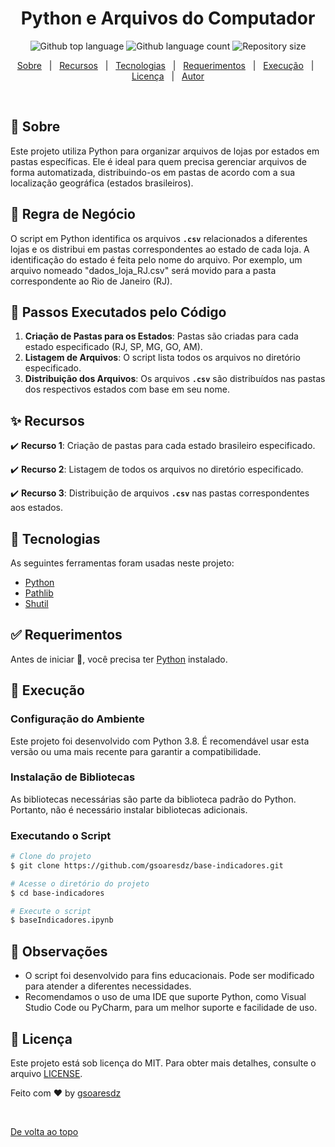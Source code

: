 <h1 align="center">Python e Arquivos do Computador</h1>
<p align="center">
  <img alt="Github top language" src="https://img.shields.io/github/languages/top/gsoaresdz/base-indicadores?color=56BEB8">
  <img alt="Github language count" src="https://img.shields.io/github/languages/count/gsoaresdz/base-indicadores?color=56BEB8">
  <img alt="Repository size" src="https://img.shields.io/github/repo-size/gsoaresdz/base-indicadores?color=56BEB8">
</p>
<p align="center">
  <a href="#dart-sobre">Sobre</a> &#xa0; | &#xa0; 
  <a href="#sparkles-recursos">Recursos</a> &#xa0; | &#xa0;
  <a href="#rocket-tecnologias">Tecnologias</a> &#xa0; | &#xa0;
  <a href="#white_check_mark-requerimentos">Requerimentos</a> &#xa0; | &#xa0;
  <a href="#checkered_flag-execução">Execução</a> &#xa0; | &#xa0;
  <a href="#memo-licença">Licença</a> &#xa0; | &#xa0;
  <a href="https://github.com/seu-usuario" target="_blank">Autor</a>
</p>
<br>

## **:dart: Sobre**

Este projeto utiliza Python para organizar arquivos de lojas por estados em pastas específicas. Ele é ideal para quem precisa gerenciar arquivos de forma automatizada, distribuindo-os em pastas de acordo com a sua localização geográfica (estados brasileiros).

## **:memo: Regra de Negócio**

O script em Python identifica os arquivos **`.csv`** relacionados a diferentes lojas e os distribui em pastas correspondentes ao estado de cada loja. A identificação do estado é feita pelo nome do arquivo. Por exemplo, um arquivo nomeado "dados_loja_RJ.csv" será movido para a pasta correspondente ao Rio de Janeiro (RJ).

## **:memo: Passos Executados pelo Código**

1. **Criação de Pastas para os Estados**: Pastas são criadas para cada estado especificado (RJ, SP, MG, GO, AM).
2. **Listagem de Arquivos**: O script lista todos os arquivos no diretório especificado.
3. **Distribuição dos Arquivos**: Os arquivos **`.csv`** são distribuídos nas pastas dos respectivos estados com base em seu nome.

## **:sparkles: Recursos**

:heavy_check_mark: **Recurso 1**: Criação de pastas para cada estado brasileiro especificado.

:heavy_check_mark: **Recurso 2**: Listagem de todos os arquivos no diretório especificado.

:heavy_check_mark: **Recurso 3**: Distribuição de arquivos **`.csv`** nas pastas correspondentes aos estados.

## **:rocket: Tecnologias**

As seguintes ferramentas foram usadas neste projeto:

- [Python](https://www.python.org/)
- [Pathlib](https://docs.python.org/3/library/pathlib.html)
- [Shutil](https://docs.python.org/3/library/shutil.html)

## **:white_check_mark: Requerimentos**

Antes de iniciar :checkered_flag:, você precisa ter [Python](https://www.python.org/) instalado.

## **:checkered_flag: Execução**

### Configuração do Ambiente

Este projeto foi desenvolvido com Python 3.8. É recomendável usar esta versão ou uma mais recente para garantir a compatibilidade.

### Instalação de Bibliotecas

As bibliotecas necessárias são parte da biblioteca padrão do Python. Portanto, não é necessário instalar bibliotecas adicionais.

### Executando o Script

```bash
# Clone do projeto
$ git clone https://github.com/gsoaresdz/base-indicadores.git

# Acesse o diretório do projeto
$ cd base-indicadores

# Execute o script
$ baseIndicadores.ipynb
```

## **:memo: Observações**

- O script foi desenvolvido para fins educacionais. Pode ser modificado para atender a diferentes necessidades.
- Recomendamos o uso de uma IDE que suporte Python, como Visual Studio Code ou PyCharm, para um melhor suporte e facilidade de uso.

## **:memo: Licença**

Este projeto está sob licença do MIT. Para obter mais detalhes, consulte o arquivo [LICENSE](LICENSE).

Feito com :heart: by <a href="https://github.com/gsoaresdz" target="_blank">gsoaresdz</a>

&#xa0;

<a href="#top">De volta ao topo</a>
